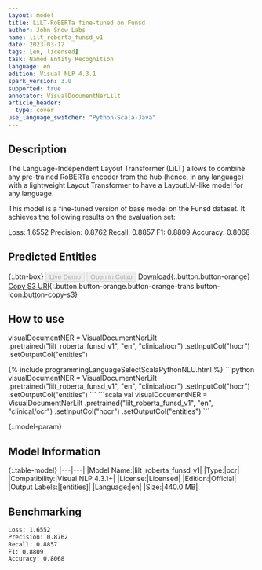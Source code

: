 ```yaml
---
layout: model
title: LiLT-RoBERTa fine-tuned on Funsd
author: John Snow Labs
name: lilt_roberta_funsd_v1
date: 2023-03-12
tags: [en, licensed]
task: Named Entity Recognition
language: en
edition: Visual NLP 4.3.1
spark_version: 3.0
supported: true
annotator: VisualDocumentNerLilt
article_header:
  type: cover
use_language_switcher: "Python-Scala-Java"
---
```


## Description

The Language-Independent Layout Transformer (LiLT) allows to combine any pre-trained RoBERTa encoder from the hub (hence, in any language) with a lightweight Layout Transformer to have a LayoutLM-like model for any language.

This model is a fine-tuned version of base model on the Funsd dataset. It achieves the following results on the evaluation set:

Loss: 1.6552
Precision: 0.8762
Recall: 0.8857
F1: 0.8809
Accuracy: 0.8068

## Predicted Entities



{:.btn-box}
<button class="button button-orange" disabled>Live Demo</button>
<button class="button button-orange" disabled>Open in Colab</button>
[Download](https://s3.amazonaws.com/auxdata.johnsnowlabs.com/clinical/ocr/lilt_roberta_funsd_v1_en_4.3.1_3.0_1678603416755.zip){:.button.button-orange}
[Copy S3 URI](s3://auxdata.johnsnowlabs.com/clinical/ocr/lilt_roberta_funsd_v1_en_4.3.1_3.0_1678603416755.zip){:.button.button-orange.button-orange-trans.button-icon.button-copy-s3}

## How to use

visualDocumentNER = VisualDocumentNerLilt
      .pretrained("lilt_roberta_funsd_v1", "en", "clinical/ocr")
      .setInputCol("hocr")
      .setOutputCol("entities")

<div class="tabs-box" markdown="1">
{% include programmingLanguageSelectScalaPythonNLU.html %}
```python
visualDocumentNER = VisualDocumentNerLilt
      .pretrained("lilt_roberta_funsd_v1", "en", "clinical/ocr")
      .setInputCol("hocr")
      .setOutputCol("entities")
```
```scala
val visualDocumentNER = VisualDocumentNerLilt
      .pretrained("lilt_roberta_funsd_v1", "en", "clinical/ocr")
      .setInputCol("hocr")
      .setOutputCol("entities")
```
</div>

{:.model-param}
## Model Information

{:.table-model}
|---|---|
|Model Name:|lilt_roberta_funsd_v1|
|Type:|ocr|
|Compatibility:|Visual NLP 4.3.1+|
|License:|Licensed|
|Edition:|Official|
|Output Labels:|[entities]|
|Language:|en|
|Size:|440.0 MB|

## Benchmarking

```bash
Loss: 1.6552
Precision: 0.8762
Recall: 0.8857
F1: 0.8809
Accuracy: 0.8068
```